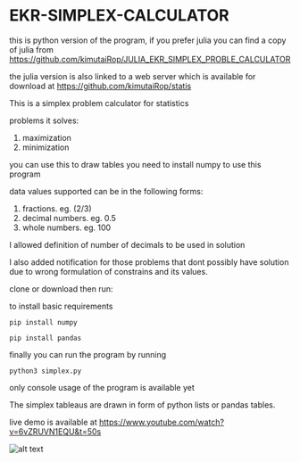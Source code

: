 # EKR-SIMPLEX-CALCULATOR

this is python version of the program, if you prefer julia you can find a copy of julia from
https://github.com/kimutaiRop/JULIA_EKR_SIMPLEX_PROBLE_CALCULATOR

the julia version is also linked to a web server which is available for download at https://github.com/kimutaiRop/statis

This is a simplex problem calculator for statistics

problems it solves:
  1. maximization
  2. minimization
 
you can use this to draw tables
you need to install
numpy to use this program


data values supported can be in the following forms:
  1. fractions. eg. (2/3)
  2. decimal numbers. eg. 0.5
  3. whole numbers. eg. 100
  
I allowed definition of number of decimals to be used in solution
  
I also added notification for those problems that dont possibly have solution due to wrong formulation of constrains and its values.

clone or download then run:

to install basic requirements

`pip install numpy`

`pip install pandas`

finally you can run the program by running

`python3 simplex.py`

only console usage of the program is available yet

The simplex tableaus are drawn in form of python lists or pandas tables.

live demo is available at https://www.youtube.com/watch?v=6vZRUVN1EQU&t=50s

![alt text](https://github.com/kimutaiRop/EKR-SIMPLEX-PROBLEM-CALCULATOR/blob/master/Screenshot%20from%202019-03-11%2023-19-05.png)

